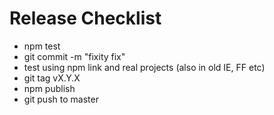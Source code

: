# Release Checklist

* npm test
* git commit -m "fixity fix"
* test using npm link and real projects (also in old IE, FF etc)
* git tag vX.Y.X
* npm publish
* git push to master
